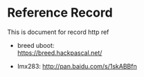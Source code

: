# Reference Record  
  This is document for record http ref  


* breed uboot:  
	https://breed.hackpascal.net/  
	
* Imx283:
	http://pan.baidu.com/s/1skABBfn



